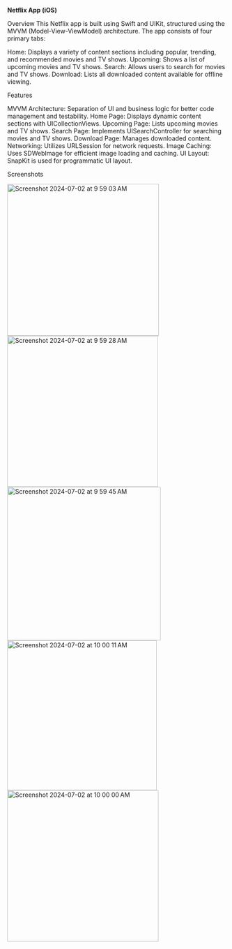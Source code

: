 **Netflix App (iOS)**

Overview
This Netflix app is built using Swift and UIKit, structured using the MVVM (Model-View-ViewModel) architecture. The app consists of four primary tabs:

Home: Displays a variety of content sections including popular, trending, and recommended movies and TV shows.
Upcoming: Shows a list of upcoming movies and TV shows.
Search: Allows users to search for movies and TV shows.
Download: Lists all downloaded content available for offline viewing.

Features

MVVM Architecture: Separation of UI and business logic for better code management and testability.
Home Page: Displays dynamic content sections with UICollectionViews.
Upcoming Page: Lists upcoming movies and TV shows.
Search Page: Implements UISearchController for searching movies and TV shows.
Download Page: Manages downloaded content.
Networking: Utilizes URLSession for network requests.
Image Caching: Uses SDWebImage for efficient image loading and caching.
UI Layout: SnapKit is used for programmatic UI layout.


Screenshots

<img width="348" alt="Screenshot 2024-07-02 at 9 59 03 AM" src="https://github.com/deshmukharya/NetFlixApp/assets/159518509/12595b37-048e-47c0-aa36-400809f1be9e">
<img width="346" alt="Screenshot 2024-07-02 at 9 59 28 AM" src="https://github.com/deshmukharya/NetFlixApp/assets/159518509/9cfb35b2-58a5-4fc8-a9b3-e061054da7b6">
<img width="352" alt="Screenshot 2024-07-02 at 9 59 45 AM" src="https://github.com/deshmukharya/NetFlixApp/assets/159518509/e9361108-ac4a-4ad5-99cc-0cfc5c5f285c">
<img width="343" alt="Screenshot 2024-07-02 at 10 00 11 AM" src="https://github.com/deshmukharya/NetFlixApp/assets/159518509/b7a28562-e274-47b1-a1c6-d01d378bfc7b">
<img width="347" alt="Screenshot 2024-07-02 at 10 00 00 AM" src="https://github.com/deshmukharya/NetFlixApp/assets/159518509/e9cf9e62-c30d-4e6a-8711-b9b63b2f1aa7">

